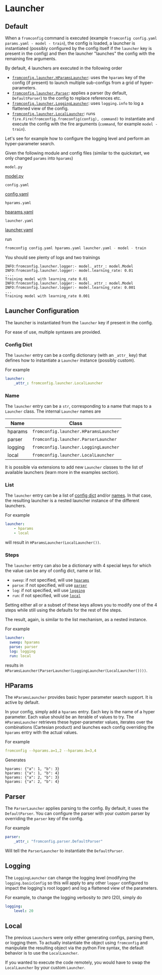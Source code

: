 # Launcher <!-- {docsify-ignore} -->

<a id="default-1"></a>
## Default

When a `fromconfig` command is executed (example `fromconfig config.yaml params.yaml - model - train`), the config is loaded, a launcher is instantiated (possibly configured by the config itself if the `launcher` key is present in the config) and then the launcher "launches" the config with the remaining fire arguments.

By default, 4 launchers are executed in the following order

- [`fromconfig.launcher.HParamsLauncher`](#hparams): uses the `hparams` key of the config (if present) to launch multiple sub-configs from a grid of hyper-parameters.
- [`fromconfig.launcher.Parser`](#parser): applies a parser (by default, `DefaultParser`) to the config to replace references etc.
- [`fromconfig.launcher.LoggingLauncher`](#logging): uses `logging.info` to log a flattened view of the config.
- [`fromconfig.launcher.LocalLauncher`](#local): runs `fire.Fire(fromconfig.fromconfig(config), command)` to instantiate and execute the config with the fire arguments (`command`, for example `model - train`).

Let's see for example how to configure the logging level and perform an hyper-parameter search.

Given the following module and config files (similar to the quickstart, we only changed `params` into `hparams`)

`model.py`

[model.py](model.py ':include :type=code python')

`config.yaml`

[config.yaml](config.yaml ':include :type=code yaml')

`hparams.yaml`

[hparams.yaml](hparams.yaml ':include :type=code yaml')


`launcher.yaml`

[launcher.yaml](launcher.yaml ':include :type=code yaml')

run

```bash
fromconfig config.yaml hparams.yaml launcher.yaml - model - train
```

You should see plenty of logs and two trainings

```
INFO:fromconfig.launcher.logger:- model._attr_: model.Model
INFO:fromconfig.launcher.logger:- model.learning_rate: 0.01
....
Training model with learning_rate 0.01
INFO:fromconfig.launcher.logger:- model._attr_: model.Model
INFO:fromconfig.launcher.logger:- model.learning_rate: 0.001
...
Training model with learning_rate 0.001
```


<a id="launcher-configuration"></a>
## Launcher Configuration

The launcher is instantiated from the `launcher` key if present in the config.

For ease of use, multiple syntaxes are provided.

<a id="config-dict"></a>
### Config Dict
The `launcher` entry can be a config dictionary (with an `_attr_` key) that defines how to instantiate a `Launcher` instance (possibly custom).

For example

```yaml
launcher:
    _attr_: fromconfig.launcher.LocalLauncher
```

<a id="name"></a>
### Name
The `launcher` entry can be a `str`, corresponding to a name that maps to a `Launcher` class. The internal `Launcher` names are


| Name    | Class                                 |
|---------|---------------------------------------|
| hparams | `fromconfig.launcher.HParamsLauncher` |
| parser  | `fromconfig.launcher.ParserLauncher`  |
| logging | `fromconfig.launcher.LoggingLauncher` |
| local   | `fromconfig.launcher.LocalLauncher`   |

It is possible via extensions to add new `Launcher` classes to the list of available launchers (learn more in the examples section).

<a id="list"></a>
### List
The `launcher` entry can be a list of [config dict](#config-dict) and/or [names](#name). In that case, the resulting launcher is a nested launcher instance of the different launchers.

For example

```yaml
launcher:
    - hparams
    - local
```

will result in `HParamsLauncher(LocalLauncher())`.

<a id="steps"></a>
### Steps
The `launcher` entry can also be a dictionary with 4 special keys for which the value can be any of config dict, name or list.

- `sweep`: if not specified, will use [`hparams`](#hparams)
- `parse`: if not specified, will use [`parser`](#parser)
- `log`: if not specified, will use [`logging`](#logging)
- `run`: if not specified, will use [`local`](#logging)

Setting either all or a subset of these keys allows you to modify one of the 4 steps while still using the defaults for the rest of the steps.

The result, again, is similar to the list mechanism, as a nested instance.

For example

```yaml
launcher:
  sweep: hparams
  parse: parser
  log: logging
  run: local
```

results in `HParamsLauncher(ParserLauncher(LoggingLauncher(LocalLauncher())))`.


<a id="hparams"></a>
## HParams

The `HParamsLauncher` provides basic hyper parameter search support. It is active by default.

In your config, simply add a `hparams` entry. Each key is the name of a hyper parameter. Each value should be an iterable of values to try. The `HParamsLauncher` retrieves these hyper-parameter values, iterates over the combinations (Cartesian product) and launches each config overriding the `hparams` entry with the actual values.

For example

```yaml
fromconfig --hparams.a=1,2 --hparams.b=3,4
```

Generates

```
hparams: {"a": 1, "b": 3}
hparams: {"a": 1, "b": 4}
hparams: {"a": 2, "b": 3}
hparams: {"a": 2, "b": 4}
```


<a id="parser"></a>
## Parser

The `ParserLauncher` applies parsing to the config. By default, it uses the `DefaultParser`. You can configure the parser with your custom parser by overriding the `parser` key of the config.

For example

```yaml
parser:
    _attr_: "fromconfig.parser.DefaultParser"
```

Will tell the `ParserLauncher` to instantiate the `DefaultParser`.

<a id="logging"></a>
## Logging

The `LoggingLauncher` can change the logging level (modifying the `logging.basicConfig` so this will apply to any other `logger` configured to impact the logging's root logger) and log a flattened view of the parameters.

For example, to change the logging verbosity to `INFO` (20), simply do

```yaml
logging:
    level: 20
```


<a id="local"></a>
## Local

The previous `Launcher`s were only either generating configs, parsing them, or logging them. To actually instantiate the object using `fromconfig` and manipulate the resulting object via the python Fire syntax, the default behavior is to use the `LocalLauncher`.

If you wanted to execute the code remotely, you would have to swap the `LocalLauncher` by your custom `Launcher`.
